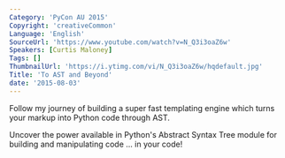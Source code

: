 ```yaml
---
Category: 'PyCon AU 2015'
Copyright: 'creativeCommon'
Language: 'English'
SourceUrl: 'https://www.youtube.com/watch?v=N_Q3i3oaZ6w'
Speakers: [Curtis Maloney]
Tags: []
ThumbnailUrl: 'https://i.ytimg.com/vi/N_Q3i3oaZ6w/hqdefault.jpg'
Title: 'To AST and Beyond'
date: '2015-08-03'
---
```

Follow my journey of building a super fast templating engine which turns your markup into Python code through AST.

Uncover the power available in Python's Abstract Syntax Tree module for building and manipulating code ... in your code!
